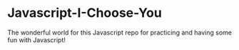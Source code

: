 # Javascript-I-Choose-You

The wonderful world for this Javascript repo for practicing and having some fun with Javascript!
